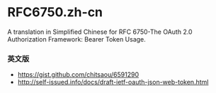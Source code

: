 RFC6750.zh-cn
=============
A translation in Simplified Chinese for RFC 6750-The OAuth 2.0 Authorization Framework: Bearer Token Usage.



### 英文版

* https://gist.github.com/chitsaou/6591290
* http://self-issued.info/docs/draft-ietf-oauth-json-web-token.html
